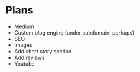 # Plans

- Medium
- Custom blog engine (under subdomain, perhaps)
- SEO
- Images
- Add short story section
- Add reviews
- Youtube
